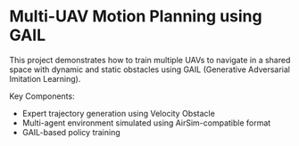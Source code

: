 # Multi-UAV Motion Planning using GAIL

This project demonstrates how to train multiple UAVs to navigate in a shared space with dynamic and static obstacles using GAIL (Generative Adversarial Imitation Learning). 

Key Components:
- Expert trajectory generation using Velocity Obstacle
- Multi-agent environment simulated using AirSim-compatible format
- GAIL-based policy training
